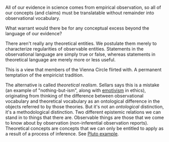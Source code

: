 
All of our evidence in science comes from empirical observation, so all of our 
concepts (and claims) must be translatable without remainder into observational 
vocabulary.

What warrant would there be for any conceptual excess beyond the language of our 
evidence?

There aren't really any theoretical entities. We postulate them merely to 
characterize regularities of observable entities. Statements in the 
observational language are simply true or false, whereas statements in 
theoretical language are merely more or less useful.

This is a view that members of the Vienna Circle flirted with. A permanent 
temptation of the empiricist tradition.

The alternative is called *theoretical realism*. Sellars says this is a mistake 
(an example of "nothing-but-ism", along with [emotivism](/docs/phil/definitions/emotivism.qmd) in ethics), originating 
from thinking of the difference between observational vocabulary and theoretical 
vocabulary as an ontological difference in the objects referred to by those 
theories. But it's not an *ontological* distinction, it's a methodological 
distinction. Two different epistemic relations we can stand in to things that 
there are. Observable things are those that we come to know about by observation 
(non-inferential observation reports). Theoretical concepts are concepts that
we can only be entitled to apply as a result of a process of inference. See 
[Pluto example](/docs/phil/situations/pluto.qmd).

